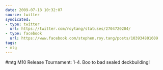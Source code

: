 ```yaml
---
date: 2009-07-18 10:32:07
source: twitter
syndicated:
- type: twitter
  url: https://twitter.com/roytang/statuses/2704720204/
- type: facebook
  url: https://www.facebook.com/stephen.roy.tang/posts/103934801609
tags:
- mtg
---
```


#mtg M10 Release Tournament: 1-4. Boo to bad sealed deckbuilding!